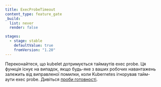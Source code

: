 ```yaml
---
title: ExecProbeTimeout
content_type: feature_gate
_build:
  list: never
  render: false

stages:
  - stage: stable
    defaultValue: true
    fromVersion: "1.20"  
---
```

Переконайтеся, що kubelet дотримується таймаутів exec probe. Ця функція існує на випадок, якщо будь-яке з ваших робочих навантажень залежить від виправленої помилки, коли Kubernetes ігнорував тайм-аути exec probe. Дивіться [проби готовності](/docs/tasks/configure-pod-container/configure-liveness-readiness-startup-probes/#configure-probes).
